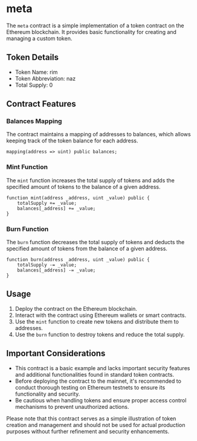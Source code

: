 # meta

The `meta` contract is a simple implementation of a token contract on the Ethereum blockchain. It provides basic functionality for creating and managing a custom token.

## Token Details

- Token Name: rim
- Token Abbreviation: naz
- Total Supply: 0

## Contract Features

### Balances Mapping

The contract maintains a mapping of addresses to balances, which allows keeping track of the token balance for each address.

```solidity
mapping(address => uint) public balances;
```

### Mint Function

The `mint` function increases the total supply of tokens and adds the specified amount of tokens to the balance of a given address.

```solidity
function mint(address _address, uint _value) public {
    totalSupply += _value;
    balances[_address] += _value;
}
```

### Burn Function

The `burn` function decreases the total supply of tokens and deducts the specified amount of tokens from the balance of a given address.

```solidity
function burn(address _address, uint _value) public {
    totalSupply -= _value;
    balances[_address] -= _value;
}
```

## Usage

1. Deploy the contract on the Ethereum blockchain.
2. Interact with the contract using Ethereum wallets or smart contracts.
3. Use the `mint` function to create new tokens and distribute them to addresses.
4. Use the `burn` function to destroy tokens and reduce the total supply.

## Important Considerations

- This contract is a basic example and lacks important security features and additional functionalities found in standard token contracts.
- Before deploying the contract to the mainnet, it's recommended to conduct thorough testing on Ethereum testnets to ensure its functionality and security.
- Be cautious when handling tokens and ensure proper access control mechanisms to prevent unauthorized actions.

Please note that this contract serves as a simple illustration of token creation and management and should not be used for actual production purposes without further refinement and security enhancements.
